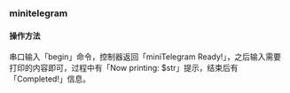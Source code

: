 ### minitelegram

#### 操作方法
串口输入「begin」命令，控制器返回「miniTelegram Ready!」，之后输入需要打印的内容即可，过程中有「Now printing: $str」提示，结束后有「Completed!」信息。

